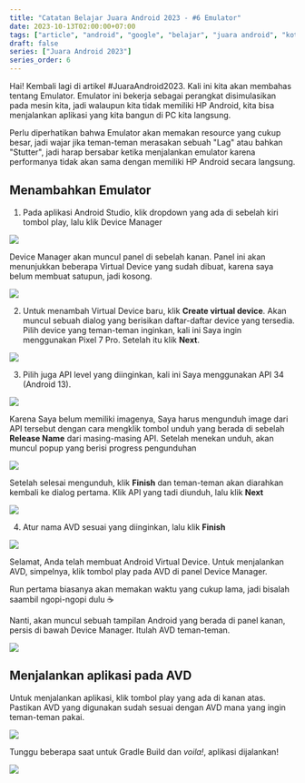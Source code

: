 ```yaml
---
title: "Catatan Belajar Juara Android 2023 - #6 Emulator"
date: 2023-10-13T02:00:00+07:00
tags: ["article", "android", "google", "belajar", "juara android", "kotlin", "android studio", "emulator"]
draft: false
series: ["Juara Android 2023"]
series_order: 6
---
```


Hai! Kembali lagi di artikel #JuaraAndroid2023. Kali ini kita akan membahas tentang Emulator. Emulator ini bekerja sebagai perangkat disimulasikan pada mesin kita, jadi walaupun kita tidak memiliki HP Android, kita bisa menjalankan aplikasi yang kita bangun di PC kita langsung.

Perlu diperhatikan bahwa Emulator akan memakan resource yang cukup besar, jadi wajar jika teman-teman merasakan sebuah "Lag" atau bahkan "Stutter", jadi harap bersabar ketika menjalankan emulator karena performanya tidak akan sama dengan memiliki HP Android secara langsung.


## Menambahkan Emulator

1. Pada aplikasi Android Studio, klik dropdown yang ada di sebelah kiri tombol play, lalu klik Device Manager

![](./Screenshot%202023-10-13%20at%2002.04.22.png)

Device Manager akan muncul panel di sebelah kanan. Panel ini akan menunjukkan beberapa Virtual Device yang sudah dibuat, karena saya belum membuat satupun, jadi kosong.

![](./Screenshot%202023-10-13%20at%2002.06.06.png)

2. Untuk menambah Virtual Device baru, klik **Create virtual device**. Akan muncul sebuah dialog yang berisikan daftar-daftar device yang tersedia. Pilih device yang teman-teman inginkan, kali ini Saya ingin menggunakan Pixel 7 Pro. Setelah itu klik **Next**.

![](./Screenshot%202023-10-13%20at%2002.07.56.png)

3. Pilih juga API level yang diinginkan, kali ini Saya menggunakan API 34 (Android 13).

![](./Screenshot%202023-10-13%20at%2002.12.26.png)

Karena Saya belum memiliki imagenya, Saya harus mengunduh image dari API tersebut dengan cara mengklik tombol unduh yang berada di sebelah **Release Name** dari masing-masing API. Setelah menekan unduh, akan muncul popup yang berisi progress pengunduhan

![](./Screenshot%202023-10-13%20at%2002.13.44.png)

Setelah selesai mengunduh, klik **Finish** dan teman-teman akan diarahkan kembali ke dialog pertama. Klik API yang tadi diunduh, lalu klik **Next**

![](./Screenshot%202023-10-13%20at%2002.26.58.png)

4. Atur nama AVD sesuai yang diinginkan, lalu klik **Finish**

![](./Screenshot%202023-10-13%20at%2002.27.46.png)

Selamat, Anda telah membuat Android Virtual Device. Untuk menjalankan AVD, simpelnya, klik tombol play pada AVD di panel Device Manager.

Run pertama biasanya akan memakan waktu yang cukup lama, jadi bisalah saambil ngopi-ngopi dulu :coffee:

Nanti, akan muncul sebuah tampilan Android yang berada di panel kanan, persis di bawah Device Manager. Itulah AVD teman-teman.

![](./Screenshot%202023-10-13%20at%2002.30.38.png)


## Menjalankan aplikasi pada AVD

Untuk menjalankan aplikasi, klik tombol play yang ada di kanan atas. Pastikan AVD yang digunakan sudah sesuai dengan AVD mana yang ingin teman-teman pakai.

![](./Screenshot%202023-10-13%20at%2002.33.00.png)

Tunggu beberapa saat untuk Gradle Build dan *voila!*, aplikasi dijalankan!

![](./Screenshot%202023-10-13%20at%2002.37.39.png)